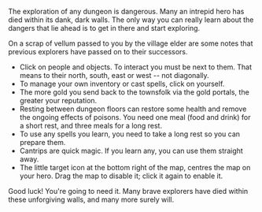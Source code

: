 The exploration of any dungeon is dangerous. Many an intrepid hero has died
within its dank, dark walls. The only way you can really learn about the dangers that lie ahead is to get in there and start exploring. 

On a scrap of vellum passed to you by the village elder are some notes that previous explorers have passed on to their successors.

- Click on people and objects. To interact you must be next to them. That means to their north, south, east or west -- not diagonally.
- To manage your own inventory or cast spells, click on yourself.
- The more gold you send back to the townsfolk via the gold portals, the greater your reputation.
- Resting between dungeon floors can restore some health and remove the ongoing effects of poisons. You need one meal (food and drink) for a short rest, and three meals for a long rest.
- To use any spells you learn, you need to take a long rest so you can prepare them.
- Cantrips are quick magic. If you learn any, you can use them straight away.
- The little target icon at the bottom right of the map, centres the map on your hero. Drag the map to disable it; click it again to enable it.

Good luck! You're going to need it. Many brave explorers have died within these unforgiving walls, and
many more surely will.